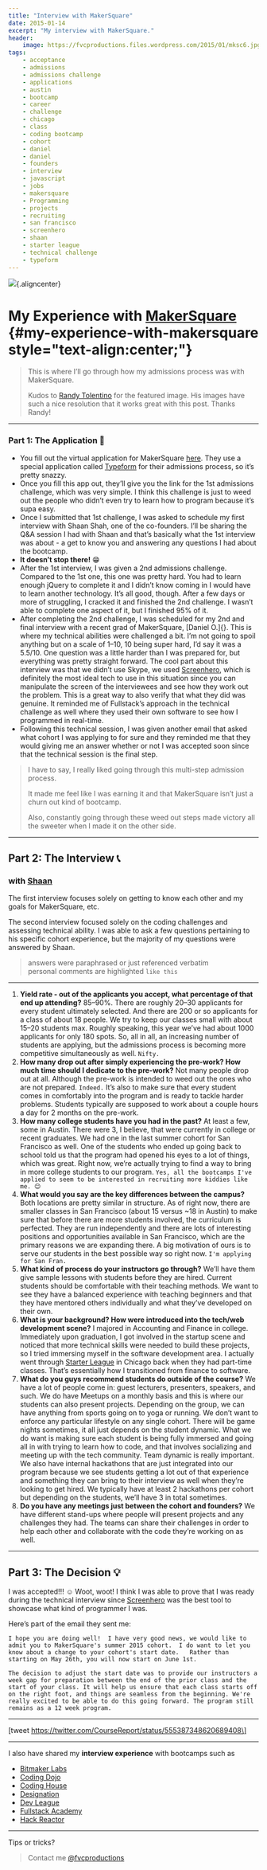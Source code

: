 ```yaml
---
title: "Interview with MakerSquare"
date: 2015-01-14
excerpt: "My interview with MakerSquare."
header:
    image: https://fvcproductions.files.wordpress.com/2015/01/mksc6.jpg
tags:
    - acceptance
    - admissions
    - admissions challenge
    - applications
    - austin
    - bootcamp
    - career
    - challenge
    - chicago
    - class
    - coding bootcamp
    - cohort
    - daniel
    - daniel
    - founders
    - interview
    - javascript
    - jobs
    - makersquare
    - Programming
    - projects
    - recruiting
    - san francisco
    - screenhero
    - shaan
    - starter league
    - technical challenge
    - typeform
---
```


![](https://m1.behance.net/rendition/modules/124031971/disp/fa0c76d4bd39b9bc82c8cf32b90cd846.png){.aligncenter}

My Experience with [MakerSquare](http://www.makersquare.com "MakerSquare") {#my-experience-with-makersquare style="text-align:center;"}
==========================================================================

> This is where I’ll go through how my admissions process was with
> MakerSquare.
>
> Kudos to [Randy
> Tolentino](https://rantolentino.wordpress.com/2014/07/14/many-thanks-to-makersquare/ "Randy Tolentino")
> for the featured image. His images have such a nice resolution that it
> works great with this post. Thanks Randy!

------------------------------------------------------------------------

### Part 1: The Application 📝

-   You fill out the virtual application for MakerSquare
    [here](https://makersquare.typeform.com/to/MO9OFv "App MakerSquare").
    They use a special application called
    [Typeform](http://www.typeform.com/ "Typeform") for their admissions
    process, so it’s pretty snazzy.
-   Once you fill this app out, they’ll give you the link for the 1st
    admissions challenge, which was very simple. I think this challenge
    is just to weed out the people who didn’t even try to learn how to
    program because it’s supa easy.
-   Once I submitted that 1st challenge, I was asked to schedule my
    first interview with Shaan Shah, one of the co-founders. I’ll be
    sharing the Q&A session I had with Shaan and that’s basically what
    the 1st interview was about - a get to know you and answering any
    questions I had about the bootcamp.
-   **It doesn’t stop there!** 😁
-   After the 1st interview, I was given a 2nd admissions challenge.
    Compared to the 1st one, this one was pretty hard. You had to learn
    enough jQuery to complete it and I didn’t know coming in I would
    have to learn another technology. It’s all good, though. After a few
    days or more of struggling, I cracked it and finished the 2nd
    challenge. I wasn’t able to complete one aspect of it, but I
    finished 95% of it.
-   After completing the 2nd challenge, I was scheduled for my 2nd and
    final interview with a recent grad of MakerSquare, [Daniel O.]{}.
    This is where my technical abilities were challenged a bit. I’m not
    going to spoil anything but on a scale of 1–10, 10 being super hard,
    I’d say it was a 5.5/10. One question was a little harder than I was
    prepared for, but everything was pretty straight forward. The cool
    part about this interview was that we didn’t use Skype, we used
    [Screenhero](https://screenhero.com/ "Screenhero"), which is
    definitely the most ideal tech to use in this situation since you
    can manipulate the screen of the interviewees and see how they work
    out the problem. This is a great way to also verify that what they
    did was genuine. It reminded me of Fullstack’s approach in the
    technical challenge as well where they used their own software to
    see how I programmed in real-time.
-   Following this technical session, I was given another email that
    asked what cohort I was applying to for sure and they reminded me
    that they would giving me an answer whether or not I was accepted
    soon since that the technical session is the final step.

> I have to say, I really liked going through this multi-step admission
> process.
>
> It made me feel like I was earning it and that MakerSquare isn’t just
> a churn out kind of bootcamp.
>
> Also, constantly going through these weed out steps made victory all
> the sweeter when I made it on the other side.

------------------------------------------------------------------------

Part 2: The Interview 📞
-----------------------

### with [Shaan](https://www.linkedin.com/in/shaanshah "Shaan Shah")

The first interview focuses solely on getting to know each other and my
goals for MakerSquare, etc.

The second interview focused solely on the coding challenges and
assessing technical ability. I was able to ask a few questions
pertaining to his specific cohort experience, but the majority of my
questions were answered by Shaan.

> answers were paraphrased or just referenced verbatim\
> personal comments are highlighted `like this`

------------------------------------------------------------------------

1.  **Yield rate - out of the applicants you accept, what percentage of
    that end up attending?** 85–90%. There are roughly 20–30 applicants
    for every student ultimately selected. And there are 200 or so
    applicants for a class of about 18 people. We try to keep our
    classes small with about 15–20 students max. Roughly speaking, this
    year we’ve had about 1000 applicants for only 180 spots. So, all in
    all, an increasing number of students are applying, but the
    admissions process is becoming more competitive simultaneously as
    well. `Nifty.`
2.  **How many drop out after simply experiencing the pre-work? How much
    time should I dedicate to the pre-work?** Not many people drop out
    at all. Although the pre-work is intended to weed out the ones who
    are not prepared. `Indeed.` It’s also to make sure that every
    student comes in comfortably into the program and is ready to tackle
    harder problems. Students typically are supposed to work about a
    couple hours a day for 2 months on the pre-work.
3.  **How many college students have you had in the past?** At least a
    few, some in Austin. There were 3, I believe, that were currently in
    college or recent graduates. We had one in the last summer cohort
    for San Francisco as well. One of the students who ended up going
    back to school told us that the program had opened his eyes to a lot
    of things, which was great. Right now, we’re actually trying to find
    a way to bring in more college students to our program.
    `Yes, all the bootcamps I've applied to seem to be interested in recruiting more kiddies like me. 😊`
4.  **What would you say are the key differences between the campus?**
    Both locations are pretty similar in structure. As of right now,
    there are smaller classes in San Francisco (about 15 versus \~18 in
    Austin) to make sure that before there are more students involved,
    the curriculum is perfected. They are run independently and there
    are lots of interesting positions and opportunities available in San
    Francisco, which are the primary reasons we are expanding there. A
    big motivation of ours is to serve our students in the best possible
    way so right now. `I'm applying for San Fran.`
5.  **What kind of process do your instructors go through?** We’ll have
    them give sample lessons with students before they are hired.
    Current students should be comfortable with their teaching methods.
    We want to see they have a balanced experience with teaching
    beginners and that they have mentored others individually and what
    they’ve developed on their own.
6.  **What is your background? How were introduced into the tech/web
    development scene?** I majored in Accounting and Finance in college.
    Immediately upon graduation, I got involved in the startup scene and
    noticed that more technical skills were needed to build these
    projects, so I tried immersing myself in the software development
    area. I actually went through [Starter
    League](http://www.starterleague.com "Starter League") in Chicago
    back when they had part-time classes. That’s essentially how I
    transitioned from finance to software.
7.  **What do you guys recommend students do outside of the course?** We
    have a lot of people come in: guest lecturers, presenters, speakers,
    and such. We do have Meetups on a monthly basis and this is where
    our students can also present projects. Depending on the group, we
    can have anything from sports going on to yoga or running. We don’t
    want to enforce any particular lifestyle on any single cohort. There
    will be game nights sometimes, it all just depends on the student
    dynamic. What we do want is making sure each student is being fully
    immersed and going all in with trying to learn how to code, and that
    involves socializing and meeting up with the tech community. Team
    dynamic is really important. We also have internal hackathons that
    are just integrated into our program because we see students getting
    a lot out of that experience and something they can bring to their
    interview as well when they’re looking to get hired. We typically
    have at least 2 hackathons per cohort but depending on the students,
    we’ll have 3 in total sometimes.
8.  **Do you have any meetings just between the cohort and founders?**
    We have different stand-ups where people will present projects and
    any challenges they had. The teams can share their challenges in
    order to help each other and collaborate with the code they’re
    working on as well.

------------------------------------------------------------------------

Part 3: The Decision 💡
----------------------

I was accepted!!! ☺️ Woot, woot! I think I was able to prove that I was
ready during the technical interview since
[Screenhero](https://screenhero.com/ "Screenhero") was the best tool to
showcase what kind of programmer I was.

Here’s part of the email they sent me:

    I hope you are doing well!  I have very good news, we would like to admit you to MakerSquare's summer 2015 cohort.  I do want to let you know about a change to your cohort's start date.   Rather than starting on May 26th, you will now start on June 1st.

    The decision to adjust the start date was to provide our instructors a week gap for preparation between the end of the prior class and the start of your class. It will help us ensure that each class starts off on the right foot, and things are seamless from the beginning. We're really excited to be able to do this going forward. The program still remains as a 12 week program.

------------------------------------------------------------------------

\[tweet https://twitter.com/CourseReport/status/555387348620689408\]

------------------------------------------------------------------------

I also have shared my **interview experience** with bootcamps such as

-   [Bitmaker
    Labs](http://fvcproductions.com/2014/03/12/bitmaker-labs/ "Bitmaker Labs")
-   [Coding
    Dojo](http://fvcproductions.com/2015/01/06/interview-coding-dojo/ "Interview with Coding Dojo 🍜")
-   [Coding
    House](http://fvcproductions.com/2015/01/06/coding-house-interview/ "Interview with Coding House 🏠")
-   [Designation](http://fvcproductions.com/2015/01/06/interview-with-designation/ "Interview with Designation 🎨")
-   [Dev
    League](http://fvcproductions.com/2015/01/06/experience-with-devleague/ "My Experience With DevLeague 💻")
-   [Fullstack
    Academy](http://fvcproductions.com/2014/12/28/my-experience-with-fullstack-academy-of-code/ "My Experience with Fullstack Academy of Code 💻")
-   [Hack
    Reactor](http://fvcproductions.com/2015/01/05/questioning-hack-reactor/ "Questioning Hack Reactor 🔑")

------------------------------------------------------------------------

Tips or tricks?

> Contact me
> [@fvcproductions](http://twitter.com/fvcproductions "Twitter - FVCproductions")
